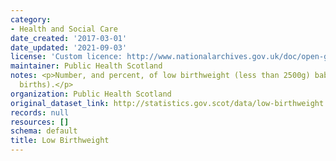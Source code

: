 ```yaml
---
category:
- Health and Social Care
date_created: '2017-03-01'
date_updated: '2021-09-03'
license: 'Custom licence: http://www.nationalarchives.gov.uk/doc/open-government-licence/version/3/'
maintainer: Public Health Scotland
notes: <p>Number, and percent, of low birthweight (less than 2500g) babies (single
  births).</p>
organization: Public Health Scotland
original_dataset_link: http://statistics.gov.scot/data/low-birthweight
records: null
resources: []
schema: default
title: Low Birthweight
---
```

